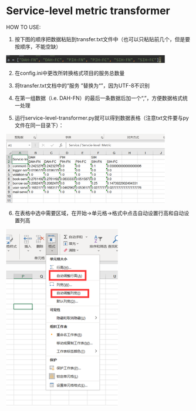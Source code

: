 # Service-level metric transformer

HOW TO USE:

1. 按下图的顺序把数据粘贴到transfer.txt文件中（也可以只粘贴前几个，但是要按顺序，不能空缺）

<img src="./img/img01.png" alt="img01" style="zoom:50%;" />

2. 在config.ini中更改所转换格式项目的服务总数量

3. 将transfer.txt文档中的“服务 ”替换为“”，因为UTF-8不识别

4. 在第一组数据（i.e. DAH-FN）的最后一条数据后加一个“,”，方便数据格式统一处理

5. 运行service-level-transformer.py就可以得到数据表格（注意txt文件要与py文件在同一目录下）：

<img src="./img/img02.png" alt="img02" style="zoom:50%;" />

6. 在表格中选中需要区域，在开始->单元格->格式中点击自动设置行高和自动设置列高

<img src="./img/img03.png" alt="img03" style="zoom:50%;" />